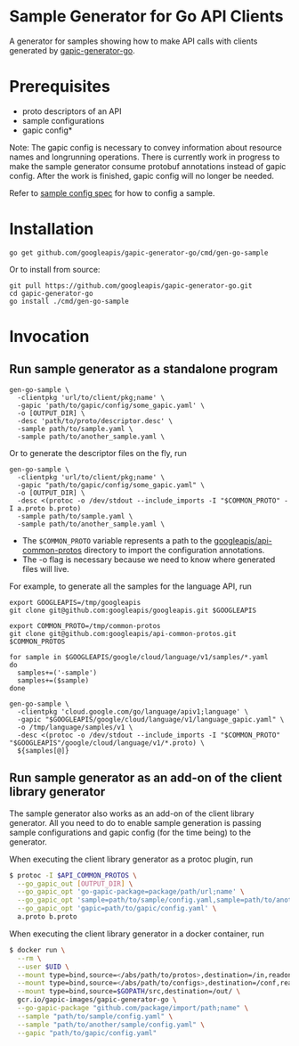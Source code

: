 Sample Generator for Go API Clients
===========================

A generator for samples showing how to make API calls with clients generated by [gapic-generator-go](https://github.com/googleapis/gapic-generator-go).

Prerequisites
===========================
- proto descriptors of an API
- sample configurations
- gapic config*

Note: The gapic config is necessary to convey information about resource names and longrunning operations. There is currently work in progress to make the sample generator
consume protobuf annotations instead of gapic config. After the work is finished, gapic config will no longer be needed.

Refer to [sample config spec](https://github.com/googleapis/gapic-generator/blob/d633cd88ca98320ab921eafebd93942fffe5fed4/src/main/proto/com/google/api/codegen/samplegen/v1p2/sample_config_v1p2.proto) for how to config a sample.

Installation
===========================
`go get github.com/googleapis/gapic-generator-go/cmd/gen-go-sample`

Or to install from source:
```
git pull https://github.com/googleapis/gapic-generator-go.git
cd gapic-generator-go
go install ./cmd/gen-go-sample
```

Invocation
===========================

## Run sample generator as a standalone program
```
gen-go-sample \
  -clientpkg 'url/to/client/pkg;name' \
  -gapic 'path/to/gapic/config/some_gapic.yaml' \
  -o [OUTPUT_DIR] \
  -desc 'path/to/proto/descriptor.desc' \
  -sample path/to/sample.yaml \
  -sample path/to/another_sample.yaml \
```

Or to generate the descriptor files on the fly, run

```
gen-go-sample \
  -clientpkg 'url/to/client/pkg;name' \
  -gapic "path/to/gapic/config/some_gapic.yaml" \
  -o [OUTPUT_DIR] \
  -desc <(protoc -o /dev/stdout --include_imports -I "$COMMON_PROTO" -I a.proto b.proto)
  -sample path/to/sample.yaml \
  -sample path/to/another_sample.yaml \
```

- The `$COMMON_PROTO` variable represents a path to the [googleapis/api-common-protos](https://github.com/googleapis/api-common-protos) directory to import the configuration annotations.
- The -o flag is necessary because we need to know where generated files will live.

For example, to generate all the samples for the language API, run
```
export GOOGLEAPIS=/tmp/googleapis
git clone git@github.com:googleapis/googleapis.git $GOOGLEAPIS

export COMMON_PROTO=/tmp/common-protos
git clone git@github.com:googleapis/api-common-protos.git $COMMON_PROTOS

for sample in $GOOGLEAPIS/google/cloud/language/v1/samples/*.yaml
do
  samples+=('-sample')
  samples+=($sample)
done

gen-go-sample \
  -clientpkg 'cloud.google.com/go/language/apiv1;language' \
  -gapic "$GOOGLEAPIS/google/cloud/language/v1/language_gapic.yaml" \
  -o /tmp/language/samples/v1 \
  -desc <(protoc -o /dev/stdout --include_imports -I "$COMMON_PROTO" "$GOOGLEAPIS"/google/cloud/language/v1/*.proto) \
  ${samples[@]}
```

## Run sample generator as an add-on of the client library generator
The sample generator also works as an add-on of the client library generator. All you need to do to enable sample generation
is passing sample configurations and gapic config (for the time being) to the generator.

When executing the client library generator as a protoc plugin, run
```bash
$ protoc -I $API_COMMON_PROTOS \
  --go_gapic_out [OUTPUT_DIR] \
  --go_gapic_opt 'go-gapic-package=package/path/url;name' \
  --go_gapic_opt 'sample=path/to/sample/config.yaml,sample=path/to/another/sample/config.yaml' \
  --go_gapic_opt 'gapic=path/to/gapic/config.yaml' \
  a.proto b.proto
```

When executing the client library generator in a docker container, run
```bash
$ docker run \
  --rm \
  --user $UID \
  --mount type=bind,source=</abs/path/to/protos>,destination=/in,readonly \
  --mount type=bind,source=</abs/path/to/configs>,destination=/conf,readonly \
  --mount type=bind,source=$GOPATH/src,destination=/out/ \
  gcr.io/gapic-images/gapic-generator-go \
  --go-gapic-package "github.com/package/import/path;name" \
  --sample "path/to/sample/config.yaml" \
  --sample "path/to/another/sample/config.yaml" \
  --gapic "path/to/gapic/config.yaml"
```




